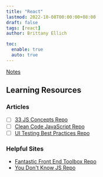 ```yaml
---
title: "React"
lastmod: 2022-10-08T00:00:00+08:00
draft: false
tags: [react]
author: Brittany Ellich

toc:
  enable: true
  auto: true
---
```


[Notes](../../notes)

## Learning Resources

### Articles

* [ ] [33 JS Concepts Repo](https://github.com/leonardomso/33-js-concepts)
* [ ] [Clean Code JavaScript Repo](https://github.com/ryanmcdermott/clean-code-javascript)
* [ ] [UI Testing Best Practices Repo](https://github.com/NoriSte/ui-testing-best-practices)

### Helpful Sites

* [Fantastic Front End Toolbox Repo](https://github.com/jamesctucker/Fantastic-Front-End-Toolbox)
* [You Don't Know JS Repo](https://github.com/getify/You-Dont-Know-JS)
